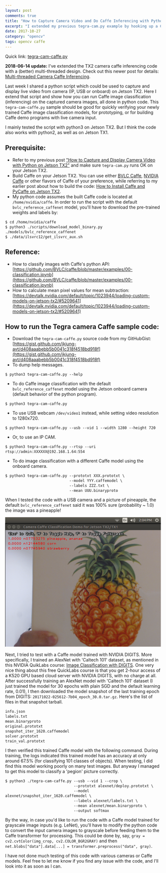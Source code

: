 ```yaml
---
layout: post
comments: true
title: "How to Capture Camera Video and Do Caffe Inferencing with Python on Jetson TX2"
excerpt: "I extended my previous tegra-cam.py example by hooking up a Caffe image classification model into the video pipeline. The resulting code should be good for quickly verifying a newly trained Caffe image classification model, for prototyping, or for building Caffe demo programs with live camera input."
date: 2017-10-27
category: "opencv"
tags: opencv caffe
---
```


Quick link: [tegra-cam-caffe.py]( https://gist.github.com/jkjung-avt/d408aaabebb5b0041c318f4518bd918f)

**2018-06-14 update:** I've extended the TX2 camera caffe inferencing code with a (better) multi-threaded design. Check out this newer post for details: [Multi-threaded Camera Caffe Inferencing](https://jkjung-avt.github.io/camera-caffe-threaded/).

Last week I shared a python script which could be used to capture and display live video from camera (IP, USB or onboard) on Jetson TX2. Here I extend that script and show how you can run Caffe image classification (inferencing) on the captured camera images, all done in python code. This `tegra-cam-caffe.py` sample should be good for quickly verifying your newly trained Caffe image classification models, for prototyping, or for building Caffe demo programs with live camera input.

I mainly tested the script with python3 on Jetson TX2. But I think the code also works with python2, as well as on Jetson TX1.

## Prerequisite:

* Refer to my previous post ["How to Capture and Display Camera Video with Python on Jetson TX2"](https://jkjung-avt.github.io/tx2-camera-with-python/) and make sure `tegra-cam.py` runs OK on your Jetson TX2.
* Build Caffe on your Jetson TX2. You can use either [BVLC Caffe](https://github.com/BVLC/caffe), [NVIDIA Caffe](https://github.com/NVIDIA/caffe) or other flavors of Caffe of your preference, while referring to my earlier post about how to build the code: [How to Install Caffe and PyCaffe on Jetson TX2](https://jkjung-avt.github.io/caffe-on-tx2/).
* My python code assumes the built Caffe code is located at `/home/nvidia/caffe`. In order to run the script with the default `bvlc_reference_caffenet` model, you'll have to download the pre-trained weights and labels by:

```shell
$ cd /home/nvidia/caffe
$ python3 ./scripts/download_model_binary.py ./models/bvlc_reference_caffenet
$ ./data/ilsvrc12/get_ilsvrc_aux.sh
```

## Reference:

* How to classify images with Caffe's python API: [https://github.com/BVLC/caffe/blob/master/examples/00-classification.ipynb](https://github.com/BVLC/caffe/blob/master/examples/00-classification.ipynb)
* How to calculate mean pixel values for mean subtraction: [https://devtalk.nvidia.com/default/topic/1023944/loading-custom-models-on-jetson-tx2/#5209641](https://devtalk.nvidia.com/default/topic/1023944/loading-custom-models-on-jetson-tx2/#5209641)

## How to run the Tegra camera Caffe sample code:

* Download the `tegra-cam-caffe.py` source code from my GitHubGist: [https://gist.github.com/jkjung-avt/d408aaabebb5b0041c318f4518bd918f](https://gist.github.com/jkjung-avt/d408aaabebb5b0041c318f4518bd918f)
* To dump help messages.

```shell
$ python3 tegra-cam-caffe.py --help
```

* To do Caffe image classification with the default `bvlc_reference_caffenet` model using the Jetson onboard camera (default behavior of the python program).

```shell
$ python3 tegra-cam-caffe.py
```

* To use USB webcam `/dev/video1` instead, while setting video resolution to 1280x720.

```shell
$ python3 tegra-cam-caffe.py --usb --vid 1 --width 1280 --height 720
```

* Or, to use an IP CAM.

```shell
$ python3 tegra-cam-caffe.py --rtsp --uri rtsp://admin:XXXXXX@192.168.1.64:554
```

* To do image classification with a different Caffe model using the onboard camera.

```shell
$ python3 tegra-cam-caffe.py --prototxt XXX.prototxt \
                             --model YYY.caffemodel \
                             --labels ZZZ.txt \
                             --mean UUU.binaryproto
```

When I tested the code with a USB camera and a picture of pineapple, the default `bvlc_reference_caffenet` said it was 100% sure (probability ~ 1.0) the image was a pineapple!

![A pineapple picture shown to tegra-cam-caffe.py](/assets/2017-10-27-tx2-camera-caffe/pineapple.png)

Next, I tried to test with a Caffe model trained with NVIDIA DIGITS. More specifically, I trained an AlexNet with 'Caltech 101' dataset, as mentioned in this NVIDIA QuikLabs course: [Image Classification with DIGITS](https://nvidia.qwiklab.com/focuses/1579). One very nice thing about this free QuickLabs course is that you get 2-hour access of a K520 GPU based cloud server with NVIDIA DIGITS, with no charge at all. After successfully training an AlexNet model with 'Caltech 101' dataset (I just trained the model for 30 epochs with plain SGD and the default learning rate, 0.01), I then downloaded the model snapshot of the last training epoch from DIGITS: `20171022-025612-7b04_epoch_30.0.tar.gz`. Here's the list of files in that snapshot tarball.

```shell
info.json
labels.txt
mean.binaryproto
original.prototxt
snapshot_iter_1620.caffemodel
solver.prototxt
train_val.prototxt
```

I then verified this trained Caffe model with the following command. During training, the logs indicated this trained model has an accuracy at only around 67.5% (for classifying 101 classes of objects). When testing, I did find this model working poorly on many test images. But anyway I managed to get this model to classify a 'pegion' picture correctly.

```
$ python3 ./tegra-cam-caffe.py --usb --vid 1 --crop \
                               --prototxt alexnet/deploy.prototxt \
                               --model alexnet/snapshot_iter_1620.caffemodel \
                               --labels alexnet/labels.txt \
                               --mean alexnet/mean.binaryproto \
                               --output softmax
```

By the way, in case you'd like to run the code with a Caffe model trained for grayscale image inputs (e.g. LeNet), you'll have to modify the python code to convert the input camera images to grayscale before feeding them to the Caffe transformer for processing. This could be done by, say, `gray = cv2.cvtColor(img_crop, cv2.COLOR_BGR2GRAY)` and then `net.blobs["data"].data[...] = transformer.preprocess("data", gray)`.

I have not done much testing of this code with various cameras or Caffe models. Feel free to let me know if you find any issue with the code, and I'll look into it as soon as I can.
